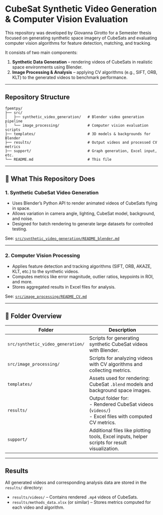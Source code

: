 # CubeSat Synthetic Video Generation & Computer Vision Evaluation

This repository was developed by Giovanna Girotto for a Semester thesis focused on generating synthetic space imagery of CubeSats and evaluating computer vision algorithms for feature detection, matching, and tracking.

It consists of two main components:
1. **Synthetic Data Generation** – rendering videos of CubeSats in realistic space environments using Blender.
2. **Image Processing & Analysis** – applying CV algorithms (e.g., SIFT, ORB, KLT) to the generated videos to benchmark performance.

---

## Repository Structure

```
fpemtpy/
├── src/
│   ├── synthetic_video_generation/   # Blender video generation pipeline
│   └── image_processing/             # Computer vision evaluation scripts
├── templates/                        # 3D models & backgrounds for Blender
├── results/                          # Output videos and processed CV metrics
├── support/                          # Graph generation, Excel input, etc.
└── README.md                         # This file
```

---

## 🔧 What This Repository Does

### 1. Synthetic CubeSat Video Generation
- Uses Blender’s Python API to render animated videos of CubeSats flying in space.
- Allows variation in camera angle, lighting, CubeSat model, background, and noise.
- Designed for batch rendering to generate large datasets for controlled testing.

See: [`src/synthetic_video_generation/README_blender.md`](src/synthetic_video_generation/README_blender.md)

---

### 2. Computer Vision Processing
- Applies feature detection and tracking algorithms (SIFT, ORB, AKAZE, KLT, etc.) to the synthetic videos.
- Computes metrics like error magnitude, outlier ratios, keypoints in ROI, and more.
- Stores aggregated results in Excel files for analysis.

See: [`src/image_processing/README_CV.md`](src/image_processing/README_CV.md)

---

## 📁 Folder Overview

| Folder | Description |
|--------|-------------|
| `src/synthetic_video_generation/` | Scripts for generating synthetic CubeSat videos with Blender. |
| `src/image_processing/`          | Scripts for analyzing videos with CV algorithms and collecting metrics. |
| `templates/`                     | Assets used for rendering: CubeSat `.blend` models and background space images. |
| `results/`                       | Output folder for: <br> - Rendered CubeSat videos (`videos/`) <br> - Excel files with computed CV metrics. |
| `support/`                       | Additional files like plotting tools, Excel inputs, helper scripts for result visualization. |

---

## Results

All generated videos and corresponding analysis data are stored in the `results/` directory:
- `results/videos/` – Contains rendered `.mp4` videos of CubeSats.
- `results/methods_data.xlsx` (or similar) – Stores metrics computed for each video and algorithm.


